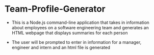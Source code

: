 # Team-Profile-Generator

* This is a Node.js command-line application that takes in information about employees on a software engineering team and generates an HTML webpage that displays summaries for each person

* The user will be prompted to enter in information for a manager, engineer and intern and an html file is generated